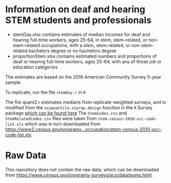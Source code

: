 # Information on deaf and hearing STEM students and professionals

- stemDay.xlsx contains estimates of median incomes for deaf and hearing full-time workers, ages 25-64, in stem, stem-related, or non-stem-related occupations, with a stem, stem-related, or non-stem-related bachelors degree or no bachelors degree
- proportionStem.xlsx contains estimated numbers and proportions of deaf or hearing full-time workers, ages 25-64, with any of those job or education categories

The estimates are based on the 2016 American Community Survey 5-year sample

To replicate, run the file `stemDay.r` in `R`

The file quant2.r estimates medians from replicate-weighted surveys, and is modified from the `svyquantile.svyrep.design` function in the `R` Survey package [which can be found here](https://github.com/cran/survey/blob/4bc6f900be6c085805e3912c07521c67129487cd/R/surveyrep.R) The `StemCodes.csv` and `StemRelatedCodes.csv` files were taken from `stem-census-2010-occ-code-list.xls` which was in turn downloaded from <https://www2.census.gov/programs...occupation/stem-census-2010-occ-code-list.xls>.

# Raw Data
This repository does not contain the raw data, which can be downloaded from <https://www.census.gov/programs-surveys/acs/data/pums.html>. 
